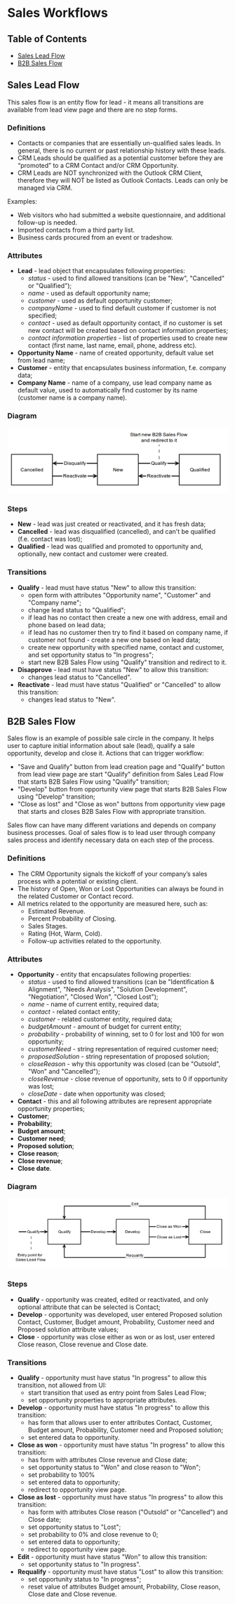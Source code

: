 Sales Workflows
===============

Table of Contents
-----------------
 - [Sales Lead Flow](#sales-lead-flow)
 - [B2B Sales Flow](#b2b-sales-flow)

Sales Lead Flow
---------------

This sales flow is an entity flow for lead - it means all transitions are available from lead view page and
there are no step forms.

### Definitions

* Contacts or companies that are essentially un-qualified sales leads. In general, there is no current or past
relationship history with these leads.
* CRM Leads should be qualified as a potential customer before they are “promoted” to a CRM Contact and/or
CRM Opportunity.
* CRM Leads are NOT synchronized with the Outlook CRM Client, therefore they will NOT be listed as Outlook Contacts.
Leads can only be managed via CRM.

Examples:
* Web visitors who had submitted a website questionnaire, and additional follow-up is needed.
* Imported contacts from a third party list.
* Business cards procured from an event or tradeshow.

### Attributes

* **Lead** - lead object that encapsulates following properties:
    * _status_ - used to find allowed transitions (can be "New", "Cancelled" or "Qualified");
    * _name_ - used as default opportunity name;
    * _customer_ - used as default opportunity customer;
    * _companyName_ - used to find default customer if customer is not specified;
    * _contact_ - used as default opportunity contact, if no customer is set new contact will be created based
on contact information properties;
    * _contact information properties_ - list of properties used to create new contact
(first name, last name, email, phone, address etc).
* **Opportunity Name** - name of created opportunity, default value set from lead name;
* **Customer** - entity that encapsulates business information, f.e. company data;
* **Company Name** - name of a company, use lead company name as default value, used to automatically
find customer by its name (customer name is a company name).

### Diagram

![Sales Lead Flow](../images/lead_flow.png)

### Steps

* **New** - lead was just created or reactivated, and it has fresh data;
* **Cancelled** - lead was disqualified (cancelled), and can't be qualified (f.e. contact was lost);
* **Qualified** - lead was qualified and promoted to opportunity and, optionally, new contact and customer were created.

### Transitions

* **Qualify** - lead must have status "New" to allow this transition:
    * open form with attributes "Opportunity name", "Customer" and "Company name";
    * change lead status to "Qualified";
    * if lead has no contact then create a new one with address, email and phone based on lead data;
    * if lead has no customer then try to find it based on company name, if customer not found -
create a new one based on lead data;
    * create new opportunity with specified name, contact and customer, and set opportunity status to "In progress";
    * start new B2B Sales Flow using "Qualify" transition and redirect to it.
* **Disapprove** - lead must have status "New" to allow this transition:
    * changes lead status to "Cancelled".
* **Reactivate** - lead must have status "Qualified" or "Cancelled" to allow this transition:
    * changes lead status to "New".


B2B Sales Flow
--------------

Sales flow is an example of possible sale circle in the company. It helps user to capture initial information
about sale (lead), qualify a sale opportunity, develop and close it. Actions that can trigger workflow:

* "Save and Qualify" button from lead creation page and "Qualify" button from lead view page are start
"Qualify" definition from Sales Lead Flow that starts B2B Sales Flow using "Qualify" transition;
* "Develop" button from opportunity view page that starts B2B Sales Flow using "Develop" transition;
* "Close as lost" and "Close as won" buttons from opportunity view page that starts and closes
B2B Sales Flow with appropriate transition.

Sales flow can have many different variations and depends on company business processes.
Goal of sales flow is to lead user through company sales process and identify necessary data on each step
of the process.

### Definitions

* The CRM Opportunity signals the kickoff of your company’s sales process with a potential or existing client.
* The history of Open, Won or Lost Opportunities can always be found in the related Customer or Contact record.
* All metrics related to the opportunity are measured here, such as:
    * Estimated Revenue.
    * Percent Probability of Closing.
    * Sales Stages.
    * Rating (Hot, Warm, Cold).
    * Follow-up activities related to the opportunity.

### Attributes

* **Opportunity** - entity that encapsulates following properties:
    * _status_ - used to find allowed transitions (can be "Identification & Alignment", "Needs Analysis",
                "Solution Development", "Negotiation", "Closed Won", "Closed Lost");
    * _name_ - name of current entity, required data;
    * _contact_ - related contact entity;
    * _customer_ - related customer entity, required data;
    * _budgetAmount_ - amount of budget for current entity;
    * _probability_ - probability of winning, set to 0 for lost and 100 for won opportunity;
    * _customerNeed_ - string representation of required customer need;
    * _proposedSolution_ - string representation of proposed solution;
    * _closeReason_ - why this opportunity was closed (can be "Outsold", "Won" and "Cancelled");
    * _closeRevenue_ - close revenue of opportunity, sets to 0 if opportunity was lost;
    * _closeDate_ - date when opportunity was closed;
* **Contact** - this and all following attributes are represent appropriate opportunity properties;
* **Customer**;
* **Probability**;
* **Budget amount**;
* **Customer need**;
* **Proposed solution**;
* **Close reason**;
* **Close revenue**;
* **Close date**.

### Diagram

![B2B Sales Flow](../images/sales_flow.png)

### Steps

* **Qualify** - opportunity was created, edited or reactivated, and only optional attribute
that can be selected is Contact;
* **Develop** - opportunity was developed, user entered Proposed solution Contact, Customer, Budget amount,
Probability, Customer need and Proposed solution attribute values;
* **Close** - opportunity was close either as won or as lost, user entered Close reason, Close revenue and Close date.

### Transitions

* **Qualify** - opportunity must have status "In progress" to allow this transition, not allowed from UI:
    * start transition that used as entry point from Sales Lead Flow;
    * set opportunity properties to appropriate attributes.
* **Develop** - opportunity must have status "In progress" to allow this transition:
    * has form that allows user to enter attributes Contact, Customer, Budget amount, Probability, Customer need and Proposed solution;
    * set entered data to opportunity.
* **Close as won** - opportunity must have status "In progress" to allow this transition:
    * has form with attributes Close revenue and Close date;
    * set opportunity status to "Won" and close reason to "Won";
    * set probability to 100%
    * set entered data to opportunity;
    * redirect to opportunity view page.
* **Close as lost** - opportunity must have status "In progress" to allow this transition:
    * has form with attributes Close reason ("Outsold" or "Cancelled") and Close date;
    * set opportunity status to "Lost";
    * set probability to 0% and close revenue to 0;
    * set entered data to opportunity;
    * redirect to opportunity view page.
* **Edit** - opportunity must have status "Won" to allow this transition:
    * set opportunity status to "In progress".
* **Requalify** - opportunity must have status "Lost" to allow this transition:
    * set opportunity status to "In progress";
    * reset value of attributes Budget amount, Probability, Close reason, Close date and Close revenue.
